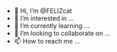 - 👋 Hi, I’m @FELIZcat
- 👀 I’m interested in ...
- 🌱 I’m currently learning ...
- 💞️ I’m looking to collaborate on ...
- 📫 How to reach me ...

<!---
FELIZcat/FELIZcat is a ✨ special ✨ repository because its `README.md` (this file) appears on your GitHub profile.
You can click the Preview link to take a look at your changes.
--->
